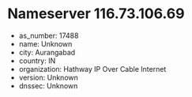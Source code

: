 # Nameserver 116.73.106.69

* as_number: 17488
* name: Unknown
* city: Aurangabad
* country: IN
* organization: Hathway IP Over Cable Internet
* version: Unknown
* dnssec: Unknown
